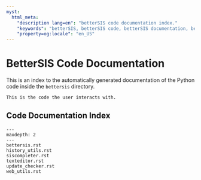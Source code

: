 ```yaml
---
myst:
  html_meta:
    "description lang=en": "betterSIS code documentation index."
    "keywords": "betterSIS, betterSIS code, betterSIS documentation, betterSIS code documentation"
    "property=og:locale": "en_US"
---
```


# BetterSIS Code Documentation

This is an index to the automatically generated documentation of the Python code inside the ```bettersis``` directory.

```{note}
This is the code the user interacts with.
```

## Code Documentation Index

```{toctree}
---
maxdepth: 2
---
bettersis.rst
history_utils.rst
siscompleter.rst
texteditor.rst
update_checker.rst
web_utils.rst
```
